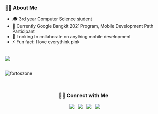 <h3 align="left">👨‍💻 About Me</h3>

  - 🎓 3rd year Computer Science student
  - 🌱 Currently Google Bangkit 2021 Program, Mobile Development Path Participant
  - 👯 Looking to collaborate on anything mobile development
  - ⚡ Fun fact: I love everythink pink

<br>

<a href="stats">
  <img align="center" src="https://github-readme-stats.vercel.app/api?username=fortoszone&show_icons=true&theme=radical">
</a>
<br><br>
<p align="left"> <img src="https://komarev.com/ghpvc/?username=fortoszone&label=Profile%20views&color=f64a7d&style=flat" alt="fortoszone" /> </p>
<br>
<h3 align="center"> 🤝🏻 Connect with Me </h3>
<p align="center">
&nbsp; <a href="https://dev.to/fortoszone" target="_blank" rel="noopener noreferrer"><img src="https://img.shields.io/badge/DEV.TO-%230A0A0A.svg?&style=for-the-badge&logo=dev-dot-to&logoColor=white"/></a>
&nbsp; <a href="https://www.instagram.com/deva.nugroho/" target="_blank" rel="noopener noreferrer"><img src="https://img.shields.io/badge/instagram-%23E4405F.svg?&style=for-the-badge&logo=instagram&logoColor=white"/></a>
&nbsp; <a href="https://www.linkedin.com/in/devanugroho/" target="_blank" rel="noopener noreferrer"><img src="https://img.shields.io/badge/linkedin-%230077B5.svg?&style=for-the-badge&logo=linkedin&logoColor=white"/></a>
&nbsp; <a href="mailto:devanugroho03@gmail.com" target="_blank" rel="noopener noreferrer"><img src="https://img.shields.io/badge/gmail-D14836?&style=for-the-badge&logo=gmail&logoColor=white"/></a>
</p>
<!--
**fortoszone/fortoszone** is a ✨ _special_ ✨ repository because its `README.md` (this file) appears on your GitHub profile.
-->
